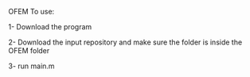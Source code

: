 OFEM
To use:

1- Download the program

2- Download the input repository and make sure the folder is inside the OFEM folder

3- run main.m
